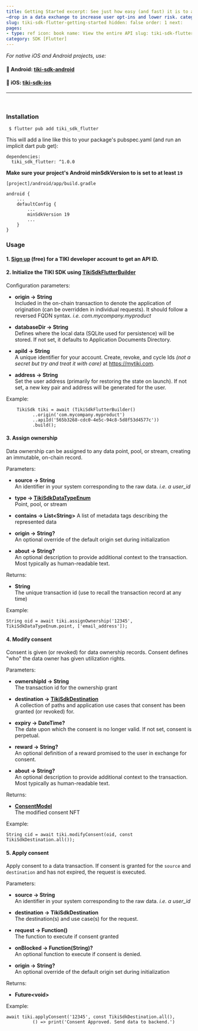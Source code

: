 ```yaml
---
title: Getting Started excerpt: See just how easy (and fast) it is to add TIKI to your Flutter app
—drop in a data exchange to increase user opt-ins and lower risk. category: 637e6f07266017008b61b9d2
slug: tiki-sdk-flutter-getting-started hidden: false order: 1 next:
pages:
- type: ref icon: book name: View the entire API slug: tiki-sdk-flutter-tiki-sdk-flutter-builder
category: SDK [Flutter]
---
```


_For native iOS and Android projects, use:_

#### 🤖 Android: [tiki-sdk-android](tiki-sdk-android-getting-started)

#### 🍎 iOS: [tiki-sdk-ios](tiki-sdk-ios-getting-started)

---
&nbsp;

### Installation

```
 $ flutter pub add tiki_sdk_flutter
```

This will add a line like this to your package's pubspec.yaml (and run an implicit dart pub get):

```
dependencies:
  tiki_sdk_flutter: ^1.0.0
```

**Make sure your project's Android minSdkVersion to is set to at least `19`**

`[project]/android/app/build.gradle`

```
android {
    ...
    defaultConfig {
        ...
        minSdkVersion 19
        ...
    }
}
```

### Usage

#### 1. [Sign up](https://console.mytiki.com) (free) for a TIKI developer account to get an API ID.

#### 2. Initialize the TIKI SDK using [TikiSdkFlutterBuilder](tiki-sdk-dart-tiki-sdk-flutter-builder)

Configuration parameters:

- **origin &#8594; String**  
  Included in the on-chain transaction to denote the application of origination (can be overridden
  in individual requests). It should follow a reversed FQDN syntax. _i.e. com.mycompany.myproduct_


- **databaseDir &#8594; String**  
  Defines where the local data (SQLite used for persistence) will be stored. If not set, it defaults
  to Application Documents Directory.


- **apiId &#8594; String**   
  A unique identifier for your account. Create, revoke, and cycle Ids _(not a secret but try and
  treat it with care)_ at https://mytiki.com.


- **address &#8594; String**   
  Set the user address (primarily for restoring the state on launch). If not set, a new key pair and
  address will be generated for the user.

Example:

```
    TikiSdk tiki = await (TikiSdkFlutterBuilder()
          ..origin('com.mycompany.myproduct')
          ..apiId('565b3268-cdc0-4e5c-94c8-5d8f53d4577c'))
          .build();
```

#### 3. Assign ownership

Data ownership can be assigned to any data point, pool, or stream, creating an immutable, on-chain
record.

Parameters:

- **source &#8594; String**  
  An identifier in your system corresponding to the raw data. _i.e. a user_id_


- **type &#8594; [TikiSdkDataTypeEnum](tiki-sdk-dart-tiki-sdk-data-type-enum)**  
  Point, pool, or stream


- **contains &#8594; List&lt;String>**
  A list of metadata tags describing the represented data


- **origin &#8594; String?**  
  An optional override of the default origin set during initialization


- **about &#8594; String?**  
  An optional description to provide additional context to the transaction. Most typically as
  human-readable text.

Returns:

- **String**  
  The unique transaction id (use to recall the transaction record at any time)

Example:

```
String oid = await tiki.assignOwnership('12345', TikiSdkDataTypeEnum.point, ['email_address']);
```

#### 4. Modify consent

Consent is given (or revoked) for data ownership records. Consent defines "who" the data owner has
given utilization rights.

Parameters:

- **ownershipId &#8594; String**  
  The transaction id for the ownership grant


- **destination &#8594; [TikiSdkDestination](tiki-sdk-dart-tiki-sdk-destination)**  
  A collection of paths and application use cases that consent has been granted (or revoked) for.


- **expiry &#8594; DateTime?**  
  The date upon which the consent is no longer valid. If not set, consent is perpetual.


- **reward &#8594; String?**  
  An optional definition of a reward promised to the user in exchange for consent.


- **about &#8594; String?**  
  An optional description to provide additional context to the transaction. Most typically as
  human-readable text.

Returns:

- **[ConsentModel](tiki-sdk-dart-consent-model)**  
  The modified consent NFT

Example:

```
String cid = await tiki.modifyConsent(oid, const TikiSdkDestination.all());
```

#### 5. Apply consent

Apply consent to a data transaction. If consent is granted for the `source` and `destination` and
has not expired, the request is executed.

Parameters:

- **source &#8594; String**  
  An identifier in your system corresponding to the raw data. _i.e. a user_id_


- **destination &#8594; TikiSdkDestination**  
  The destination(s) and use case(s) for the request.


- **request &#8594; Function()**  
  The function to execute if consent granted


- **onBlocked &#8594; Function(String)?**  
  An optional function to execute if consent is denied.


- **origin &#8594; String?**  
  An optional override of the default origin set during initialization

Returns:

- **Future&lt;void>**

Example:

```
await tiki.applyConsent('12345', const TikiSdkDestination.all(),
          () => print('Consent Approved. Send data to backend.')
```
